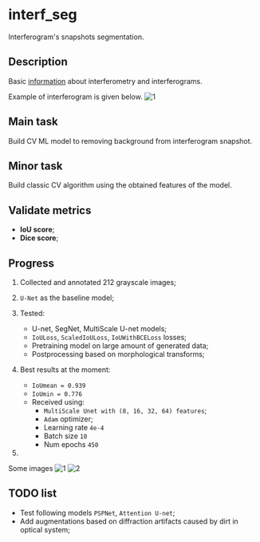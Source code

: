 # interf_seg
Interferogram's snapshots segmentation.

## Description
Basic [information](https://en.wikipedia.org/wiki/Interferometry) about interferometry and interferograms.

Example of interferogram is given below.
![1](https://upload.wikimedia.org/wikipedia/commons/e/e8/Optical_flat_interference_fringes.jpg)


## Main task
Build CV ML model to removing background from interferogram snapshot.

## Minor task
Build classic CV algorithm using the obtained features of the model.

## Validate metrics
- **IoU score**;
- **Dice score**;

## Progress
1. Collected and annotated 212 grayscale images;
2. `U-Net` as the baseline model;
3. Tested:
    - U-net, SegNet, MultiScale U-net models;
    - `IoULoss`, `ScaledIoULoss`, `IoUWithBCELoss` losses;
    - Pretraining model on large amount of generated data;
    - Postprocessing based on morphological transforms;
4.  Best results at the moment:
    - `IoUmean = 0.939`
    - `IoUmin = 0.776`
    - Received using:
        - `MultiScale Unet with (8, 16, 32, 64) features`;
        - `Adam` optimizer;
        - Learning rate `4e-4`
        - Batch size `10`
        - Num epochs `450`

5.
Some images
![1](D:\ML_Projects\interf_seg\figure\results_1.png)
![2](D:\ML_Projects\interf_seg\figure\results_2.png)

## TODO list
- Test following models `PSPNet`, `Attention U-net`;
- Add augmentations based on diffraction artifacts caused by dirt in optical system;
